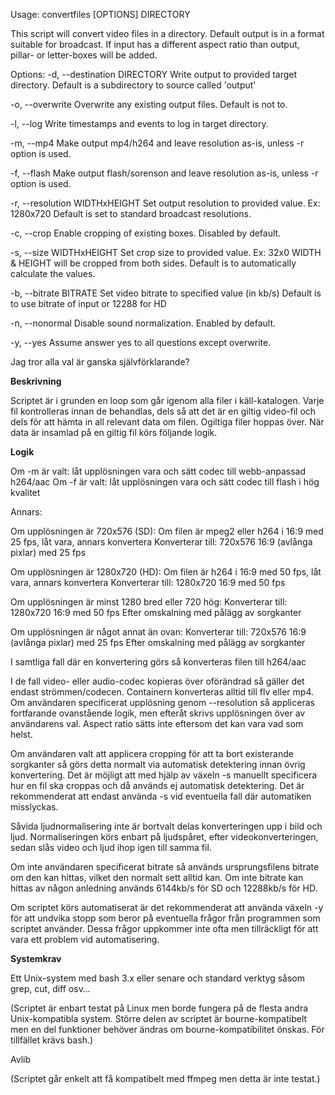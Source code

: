 Usage: convertfiles [OPTIONS] DIRECTORY

This script will convert video files in a directory.
Default output is in a format suitable for broadcast.
If input has a different aspect ratio than output,
pillar- or letter-boxes will be added.

Options:
   -d, --destination DIRECTORY
   Write output to provided target directory.
   Default is a subdirectory to source called 'output'

   -o, --overwrite
   Overwrite any existing output files. Default is not to.

   -l, --log
   Write timestamps and events to log in target directory.

   -m, --mp4
   Make output mp4/h264 and leave resolution as-is,
   unless -r option is used.

   -f, --flash
   Make output flash/sorenson and leave resolution as-is,
   unless -r option is used.

   -r, --resolution WIDTHxHEIGHT
   Set output resolution to provided value. Ex: 1280x720
   Default is set to standard broadcast resolutions.

   -c, --crop
   Enable cropping of existing boxes. Disabled by default.

   -s, --size WIDTHxHEIGHT
   Set crop size to provided value. Ex: 32x0
   WIDTH & HEIGHT will be cropped from both sides.
   Default is to automatically calculate the values.

   -b, --bitrate BITRATE
   Set video bitrate to specified value (in kb/s)
   Default is to use bitrate of input or 12288 for HD

   -n, --nonormal
   Disable sound normalization. Enabled by default.

   -y, --yes
   Assume answer yes to all questions except overwrite.
      
Jag tror alla val är ganska självförklarande?

**Beskrivning**

Scriptet är i grunden en loop som går igenom alla filer i käll-katalogen. Varje fil kontrolleras innan de behandlas, dels så att det är en giltig video-fil och dels för att hämta in all relevant data om filen. Ogiltiga filer hoppas över. När data är insamlad på en giltig fil körs följande logik.

**Logik**

Om -m är valt: låt upplösningen vara och sätt codec till webb-anpassad h264/aac
Om -f är valt: låt upplösningen vara och sätt codec till flash i hög kvalitet

Annars: 

Om upplösningen är 720x576 (SD): 
Om filen är mpeg2 eller h264 i 16:9 med 25 fps, låt vara, annars konvertera 
Konverterar till: 720x576 16:9 (avlånga pixlar) med 25 fps

Om upplösningen är 1280x720 (HD):
Om filen är h264 i 16:9 med 50 fps, låt vara, annars konvertera
Konverterar till: 1280x720 16:9 med 50 fps

Om upplösningen är minst 1280 bred eller 720 hög:
Konverterar till: 1280x720 16:9 med 50 fps
Efter omskalning med pålägg av sorgkanter

Om upplösningen är något annat än ovan:
Konverterar till: 720x576 16:9 (avlånga pixlar) med 25 fps
Efter omskalning med pålägg av sorgkanter

I samtliga fall där en konvertering görs så konverteras filen till h264/aac

I de fall video- eller audio-codec kopieras över oförändrad så gäller det endast strömmen/codecen. Containern konverteras alltid till flv eller mp4. 
Om användaren specificerat upplösning genom --resolution så appliceras fortfarande ovanstående logik, men efteråt skrivs upplösningen över av användarens val. Aspect ratio sätts inte eftersom det kan vara vad som helst. 

Om användaren valt att applicera cropping för att ta bort existerande sorgkanter så görs detta normalt via automatisk detektering innan övrig konvertering. Det är möjligt att med hjälp av växeln -s manuellt specificera hur en fil ska croppas och då används ej automatisk detektering. Det är rekommenderat att endast använda -s vid eventuella fall där automatiken misslyckas. 

Såvida ljudnormalisering inte är bortvalt delas konverteringen upp i bild och ljud. Normaliseringen körs enbart på ljudspåret, efter videokonverteringen, sedan slås video och ljud ihop igen till samma fil.

Om inte användaren specificerat bitrate så används ursprungsfilens bitrate om den kan hittas, vilket den normalt sett alltid kan. Om inte bitrate kan hittas av någon anledning används 6144kb/s för SD och 12288kb/s för HD. 

Om scriptet körs automatiserat är det rekommenderat att använda växeln -y för att undvika stopp som beror på eventuella frågor från programmen som scriptet använder. Dessa frågor uppkommer inte ofta men tillräckligt för att vara ett problem vid automatisering.

**Systemkrav**

Ett Unix-system med bash 3.x eller senare och standard verktyg såsom grep, cut, diff osv…

(Scriptet är enbart testat på Linux men borde fungera på de flesta andra Unix-kompatibla system. Större delen av scriptet är bourne-kompatibelt men en del funktioner behöver ändras om bourne-kompatibilitet önskas. För tillfället krävs bash.)

Avlib 

(Scriptet går enkelt att få kompatibelt med ffmpeg men detta är inte testat.)
